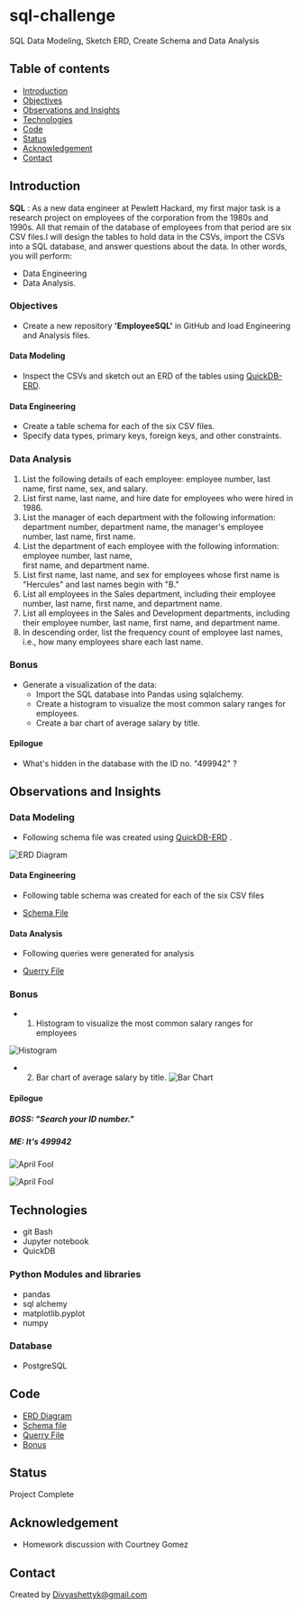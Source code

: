 # sql-challengeSQL Data Modeling, Sketch ERD, Create Schema and Data Analysis## Table of contents* [Introduction ](#introduction )* [Objectives ](#objectives)* [Observations and Insights ](#observations-and-insights)* [Technologies](#technologies)* [Code](#code)* [Status](#status)* [Acknowledgement ](#acknowledgement )* [Contact](#contact)## Introduction__SQL__  : As a new data engineer at Pewlett Hackard, my first major task is a research project on employees of the corporation from the 1980s and 1990s. All that remain of the database of employees from that period are six CSV files.I will design the tables to hold data in the CSVs, import the CSVs into a SQL database, and answer questions about the data. In other words, you will perform:- Data Engineering- Data Analysis.### Objectives - Create a new repository __'EmployeeSQL'__ in GitHub and load Engineering and Analysis files.#### Data Modeling - Inspect the CSVs and sketch out an ERD of the tables using [QuickDB-ERD](http://www.quickdatabasediagrams.com).#### Data Engineering- Create a table schema for each of the six CSV files. - Specify data types, primary keys, foreign keys, and other constraints.	### Data Analysis1. List the following details of each employee: employee number, last name, first name, sex, and salary.2. List first name, last name, and hire date for employees who were hired in 1986.3. List the manager of each department with the following information: department number, department    name, the manager's employee number, last name, first name.4. List the department of each employee with the following information: employee number, last name,      first name, and department name.5. List first name, last name, and sex for employees whose first name is "Hercules" and last names begin    with "B."6. List all employees in the Sales department, including their employee number, last name, first name,     and department name.7. List all employees in the Sales and Development departments, including their employee number, last     name, first name, and department name.8. In descending order, list the frequency count of employee last names, i.e., how many employees share    each last name.### Bonus - Generate a visualization of the data:	* Import the SQL database into Pandas using sqlalchemy.	* Create a histogram to visualize the most common salary ranges for employees.	* Create a bar chart of average salary by title.#### Epilogue - What's hidden in the database with the ID no. "499942" ?## Observations and Insights ### Data Modeling- Following schema file was created using [QuickDB-ERD](http://www.quickdatabasediagrams.com) .         ![ERD Diagram](./EmployeeSQL/Data-Modeling-ERD/PH_ERDiagram.png)   #### Data Engineering- Following table schema was created for each of the six CSV files  - [Schema File](/EmployeeSQL/Data-Modeling-ERD/PH_ERD-Schema.sql)   #### Data Analysis- Following queries were generated for analysis- [Querry File](/EmployeeSQL/Data_Analysis/PH_querry.sql)	 ### Bonus - 1. Histogram to visualize the most common salary ranges for employees![Histogram](./Bonus/Images/histogram.png)   - 2. Bar chart of average salary by title.![Bar Chart](./Bonus/Images/bar_chart.png)   #### Epilogue #####  BOSS: "Search your ID number." ##### ME: It's 499942![April Fool](./Bonus/Images/april_fool-table.jpg)     ![April Fool](./Bonus/Images/april_fool.jpg)   ## Technologies* git Bash* Jupyter notebook* QuickDB### Python Modules and libraries* pandas * sql alchemy* matplotlib.pyplot* numpy### Database* PostgreSQL## Code - [ERD Diagram](/EmployeeSQL/Data-Modeling-ERD/PH_ERDiagram.png)- [Schema file](/EmployeeSQL/Data-Modeling-ERD/PH_ERD-Schema.sql)- [Querry File](/EmployeeSQL/Data_Analysis/PH_querry.sql)- [Bonus](/Bonus/PH-Bonus.ipynb)## StatusProject Complete## Acknowledgement - Homework discussion with Courtney Gomez## ContactCreated by [Divyashettyk@gmail.com](#divyashettyk@gmail.com)